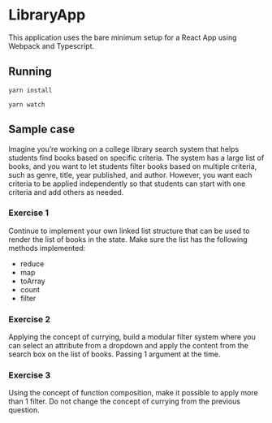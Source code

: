 # LibraryApp

This application uses the bare minimum setup for a React App using Webpack and Typescript. 

## Running 

`yarn install`

`yarn watch`

## Sample case

Imagine you’re working on a college library search system that helps students find books based on specific criteria. The system has a large list of books, and you want to let students filter books based on multiple criteria, such as genre, title, year published, and author.
However, you want each criteria to be applied independently so that students can start with one criteria and add others as needed. 

### Exercise 1 
Continue to implement your own linked list structure that can be used to render
the list of books in the state. 
Make sure the list has the following methods implemented: 
- reduce 
- map 
- toArray
- count
- filter

### Exercise 2
Applying the concept of currying, build a modular filter system where you can select 
an attribute from a dropdown and apply the content from the search box on the list of 
books. Passing 1 argument at the time. 

### Exercise 3
Using the concept of function composition, make it possible to apply more than 1 filter. 
Do not change the concept of currying from the previous question. 

